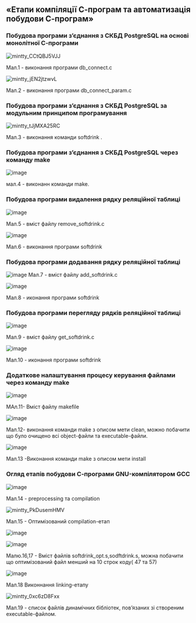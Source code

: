 ## «Етапи компіляції С-програм та автоматизація побудови С-програм»
### Побудова програми з’єднання з СКБД PostgreSQL на основі монолітної С-програми

![mintty_CCtQBJ5VJJ](https://github.com/oleksandrblazhko/ai226-liseev/assets/127152277/824d4654-77e9-489e-8227-e3f1041dbb6a)

Мал.1 - виконання програми db_connect.c

![mintty_jEN2jtzwvL](https://github.com/oleksandrblazhko/ai226-liseev/assets/127152277/e1192bcf-f25e-47c6-8793-c180dc9940eb)

Мал.2 - виконання програми db_connect_param.c

### Побудова програми з’єднання з СКБД PostgreSQL за модульним принципом програмування

![mintty_tJjMXA25RC](https://github.com/oleksandrblazhko/ai226-liseev/assets/127152277/ab2248e2-fc77-4986-8744-1d4318b73b56)

Мал.3 - виконання команди softdrink .

### Побудова програми з’єднання з СКБД PostgreSQL через команду make

![image](https://github.com/oleksandrblazhko/ai226-liseev/assets/127152277/a6496d57-1b09-4e72-97db-f690d0032432)

мал.4 - виконанн команди make.

### Побудова програми видалення рядку реляційної таблиці

![image](https://github.com/oleksandrblazhko/ai226-liseev/assets/127152277/5353b5e2-229d-4199-9a65-874c88a9f77a)

Мал.5 - вміст  файлу remove_softdrink.c

![image](https://github.com/oleksandrblazhko/ai226-liseev/assets/127152277/438cf2e9-bc24-42c4-af6b-df2d6aa648a7)

Мал.6 - виконання програми softdrink

### Побудова програми додавання рядку реляційної таблиці

![image](https://github.com/oleksandrblazhko/ai226-liseev/assets/127152277/ed8e9146-ef51-40ad-adb8-d3dae92219b3)
Мал.7 - вміст  файлу add_softdrink.c

![image](https://github.com/oleksandrblazhko/ai226-liseev/assets/127152277/438cf2e9-bc24-42c4-af6b-df2d6aa648a7)

Мал.8 - иконання програми softdrink

### Побудова програми перегляду рядків реляційної таблиці

![image](https://github.com/oleksandrblazhko/ai226-liseev/assets/127152277/82eadf8a-e34d-437d-a156-e8c8d08deee6)

Мал.9 - вміст  файлу get_softdrink.c

![image](https://github.com/oleksandrblazhko/ai226-liseev/assets/127152277/d6b8f48a-132c-4b47-a948-f3f68e9bfb8f)

Мал.10 - иконання програми softdrink

### Додаткове налаштування процесу керування файлами через команду make

![image](https://github.com/oleksandrblazhko/ai226-liseev/assets/127152277/ffd27254-ede7-414f-91a4-6c8a1ec0566a)

МАл.11- Вміст файлу makefile

![image](https://github.com/oleksandrblazhko/ai226-liseev/assets/127152277/576173a7-af31-498d-b848-5b7425a9c289)

Мал.12- виконання команди make з описом мети clean, можно побачити що було очищено всі object-файли та executable-файли.

![image](https://github.com/oleksandrblazhko/ai226-liseev/assets/127152277/cfa1b10d-3503-4b8a-bb0a-bfd2b554a536)

Мал.13 -Виконання команди make з описом мети install

###  Огляд етапів побудови С-програми GNU-компілятором GCC

![image](https://github.com/oleksandrblazhko/ai226-liseev/assets/127152277/69e59a6b-adbc-42bd-a106-4372550c2ecb)

Мал.14 - preprocessing та compilation

![mintty_PkDusemHMV](https://github.com/oleksandrblazhko/ai226-liseev/assets/127152277/391288a7-117e-4943-8bb2-172bad822ad3)

Мал.15 - Оптимізований compilation-етап

![image](https://github.com/oleksandrblazhko/ai226-liseev/assets/127152277/09967f47-a5c3-47c8-8baf-d81822328ddd)

![image](https://github.com/oleksandrblazhko/ai226-liseev/assets/127152277/13e9d9cb-28f5-4d30-8037-1761424aafba)

Малю.16,17 - Вміст файлів softdrink_opt.s,sodftdrink.s, можна побачити що оптимізований файл менший на 10 строк коду( 47 та  57)

![image](https://github.com/oleksandrblazhko/ai226-liseev/assets/127152277/10b5efd7-7471-44ce-96f9-9032360d1ade)

Мал.18 Виконнання linking-етапу

![mintty_0xc6zD8Fxx](https://github.com/oleksandrblazhko/ai226-liseev/assets/127152277/d672b860-dacf-4735-84a3-6ef52a146234)

Мал.19 - список файлів динамічних бібліотек, пов’язаних зі створеним executable-файлом.









